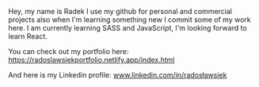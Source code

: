 Hey, my name is Radek
I use my github for personal and commercial projects
also when I'm learning something new I commit some of my work here.
I am currently learning SASS and JavaScript,
I'm looking forward to learn React.

You can check out my portfolio here:
https://radoslawsiekportfolio.netlify.app/index.html

And here is my Linkedin profile:
www.linkedin.com/in/radosławsiek
